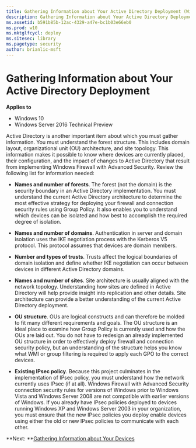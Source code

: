 ```yaml
---
title: Gathering Information about Your Active Directory Deployment (Windows 10)
description: Gathering Information about Your Active Directory Deployment
ms.assetid: b591b85b-12ac-4329-a47e-bc1b03e66eb0
ms.prod: w10
ms.mktglfcycl: deploy
ms.sitesec: library
ms.pagetype: security
author: brianlic-msft
---
```


# Gathering Information about Your Active Directory Deployment

**Applies to**
-   Windows 10
-   Windows Server 2016 Technical Preview

Active Directory is another important item about which you must gather information. You must understand the forest structure. This includes domain layout, organizational unit (OU) architecture, and site topology. This information makes it possible to know where devices are currently placed, their configuration, and the impact of changes to Active Directory that result from implementing Windows Firewall with Advanced Security. Review the following list for information needed:

-   **Names and number of forests**. The forest (not the domain) is the security boundary in an Active Directory implementation. You must understand the current Active Directory architecture to determine the most effective strategy for deploying your firewall and connection security rules using Group Policy. It also enables you to understand which devices can be isolated and how best to accomplish the required degree of isolation.

-   **Names and number of domains**. Authentication in server and domain isolation uses the IKE negotiation process with the Kerberos V5 protocol. This protocol assumes that devices are domain members.

-   **Number and types of trusts**. Trusts affect the logical boundaries of domain isolation and define whether IKE negotiation can occur between devices in different Active Directory domains.

-   **Names and number of sites**. Site architecture is usually aligned with the network topology. Understanding how sites are defined in Active Directory will help provide insight into replication and other details. Site architecture can provide a better understanding of the current Active Directory deployment.

-   **OU structure**. OUs are logical constructs and can therefore be molded to fit many different requirements and goals. The OU structure is an ideal place to examine how Group Policy is currently used and how the OUs are laid out. You do not have to redesign an already implemented OU structure in order to effectively deploy firewall and connection security policy, but an understanding of the structure helps you know what WMI or group filtering is required to apply each GPO to the correct devices.

-   **Existing IPsec policy**. Because this project culminates in the implementation of IPsec policy, you must understand how the network currently uses IPsec (if at all). Windows Firewall with Advanced Security connection security rules for versions of Windows prior to Windows Vista and Windows Server 2008 are not compatible with earlier versions of Windows. If you already have IPsec policies deployed to devices running Windows XP and Windows Server 2003 in your organization, you must ensure that the new IPsec policies you deploy enable devices using either the old or new IPsec policies to communicate with each other.

**Next: **[Gathering Information about Your Devices](gathering-information-about-your-devices.md)
